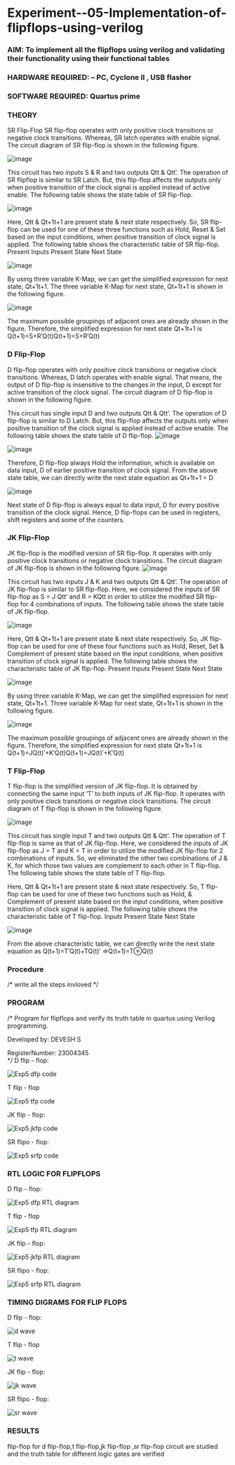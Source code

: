 # Experiment--05-Implementation-of-flipflops-using-verilog
### AIM: To implement all the flipflops using verilog and validating their functionality using their functional tables
### HARDWARE REQUIRED:  – PC, Cyclone II , USB flasher
### SOFTWARE REQUIRED:   Quartus prime
### THEORY 
SR Flip-Flop
SR flip-flop operates with only positive clock transitions or negative clock transitions. Whereas, SR latch operates with enable signal. The circuit diagram of SR flip-flop is shown in the following figure.

![image](https://user-images.githubusercontent.com/36288975/167910294-bb550548-b1dc-4cba-9044-31d9037d476b.png)

 
This circuit has two inputs S & R and two outputs Qtt & Qtt’. The operation of SR flipflop is similar to SR Latch. But, this flip-flop affects the outputs only when positive transition of the clock signal is applied instead of active enable.
The following table shows the state table of SR flip-flop.


![image](https://user-images.githubusercontent.com/36288975/167910648-ced88e69-869c-42e2-9718-a285a3902446.png)


Here, Qtt & Qt+1t+1 are present state & next state respectively. So, SR flip-flop can be used for one of these three functions such as Hold, Reset & Set based on the input conditions, when positive transition of clock signal is applied. The following table shows the characteristic table of SR flip-flop.
Present Inputs	Present State	Next State


![image](https://user-images.githubusercontent.com/36288975/167908180-5fc9d589-1cb5-41f5-b2c8-927e04f5f387.png)

By using three variable K-Map, we can get the simplified expression for next state, Qt+1t+1. The three variable K-Map for next state, Qt+1t+1 is shown in the following figure.

![image](https://user-images.githubusercontent.com/36288975/167908214-25b30a54-db20-4bcb-9385-5f93a1982a09.png)

 
The maximum possible groupings of adjacent ones are already shown in the figure. Therefore, the simplified expression for next state Qt+1t+1 is
Q(t+1)=S+R′Q(t)Q(t+1)=S+R′Q(t)


### D Flip-Flop
D flip-flop operates with only positive clock transitions or negative clock transitions. Whereas, D latch operates with enable signal. That means, the output of D flip-flop is insensitive to the changes in the input, D except for active transition of the clock signal. The circuit diagram of D flip-flop is shown in the following figure.
 
This circuit has single input D and two outputs Qtt & Qtt’. The operation of D flip-flop is similar to D Latch. But, this flip-flop affects the outputs only when positive transition of the clock signal is applied instead of active enable.
The following table shows the state table of D flip-flop.
![image](https://user-images.githubusercontent.com/36288975/167908342-e03f0cbb-5958-43bb-b74a-5e3ec2341675.png)

![image](https://user-images.githubusercontent.com/36288975/167910325-aeef0739-0a54-40e2-bebd-6f5fa0cad10e.png)



Therefore, D flip-flop always Hold the information, which is available on data input, D of earlier positive transition of clock signal. From the above state table, we can directly write the next state equation as
Qt+1t+1 = D



![image](https://user-images.githubusercontent.com/36288975/167908850-d39d07ba-7f9d-490a-b9f2-274e189fd047.png)

Next state of D flip-flop is always equal to data input, D for every positive transition of the clock signal. Hence, D flip-flops can be used in registers, shift registers and some of the counters.


### JK Flip-Flop
JK flip-flop is the modified version of SR flip-flop. It operates with only positive clock transitions or negative clock transitions. The circuit diagram of JK flip-flop is shown in the following figure.
![image](https://user-images.githubusercontent.com/36288975/167910378-d2d984a7-2815-4d17-8c41-ee4bdf59ec24.png) 

 
This circuit has two inputs J & K and two outputs Qtt & Qtt’. The operation of JK flip-flop is similar to SR flip-flop. Here, we considered the inputs of SR flip-flop as S = J Qtt’ and R = KQtt in order to utilize the modified SR flip-flop for 4 combinations of inputs.
The following table shows the state table of JK flip-flop.


![image](https://user-images.githubusercontent.com/36288975/167908575-59c35afb-50d3-46a2-888c-47478a3179d5.png)

Here, Qtt & Qt+1t+1 are present state & next state respectively. So, JK flip-flop can be used for one of these four functions such as Hold, Reset, Set & Complement of present state based on the input conditions, when positive transition of clock signal is applied. The following table shows the characteristic table of JK flip-flop.
Present Inputs	Present State	Next State

![image](https://user-images.githubusercontent.com/36288975/167908664-c854ffe9-0bd3-44c2-bfa6-e53928181c69.png)


By using three variable K-Map, we can get the simplified expression for next state, Qt+1t+1. Three variable K-Map for next state, Qt+1t+1 is shown in the following figure.
 
 
 ![image](https://user-images.githubusercontent.com/36288975/167908688-fa93c3e9-8323-4864-947d-c11d163d5a90.png)

The maximum possible groupings of adjacent ones are already shown in the figure. Therefore, the simplified expression for next state Qt+1t+1 is
Q(t+1)=JQ(t)′+K′Q(t)Q(t+1)=JQ(t)′+K′Q(t)



### T Flip-Flop
T flip-flop is the simplified version of JK flip-flop. It is obtained by connecting the same input ‘T’ to both inputs of JK flip-flop. It operates with only positive clock transitions or negative clock transitions. The circuit diagram of T flip-flop is shown in the following figure.

![image](https://user-images.githubusercontent.com/36288975/167911534-5f3c445d-bc68-46e2-9a9c-7efce5febc60.png)



This circuit has single input T and two outputs Qtt & Qtt’. The operation of T flip-flop is same as that of JK flip-flop. Here, we considered the inputs of JK flip-flop as J = T and K = T in order to utilize the modified JK flip-flop for 2 combinations of inputs. So, we eliminated the other two combinations of J & K, for which those two values are complement to each other in T flip-flop.
The following table shows the state table of T flip-flop.



Here, Qtt & Qt+1t+1 are present state & next state respectively. So, T flip-flop can be used for one of these two functions such as Hold, & Complement of present state based on the input conditions, when positive transition of clock signal is applied. The following table shows the characteristic table of T flip-flop.
Inputs	Present State	Next State


![image](https://user-images.githubusercontent.com/36288975/167909015-53aa9450-3f28-4202-887a-79d88228f8a0.png)

From the above characteristic table, we can directly write the next state equation as
Q(t+1)=T′Q(t)+TQ(t)′
⇒Q(t+1)=T⊕Q(t)

### Procedure
/* write all the steps invloved */



### PROGRAM 
/*
Program for flipflops  and verify its truth table in quartus using Verilog programming.

Developed by: DEVESH S

RegisterNumber: 23004345  
*/
D flip - flop:

![Exp5 dfp code](https://github.com/23004345/Experiment--05-Implementation-of-flipflops-using-verilog/assets/138849203/8126cb50-0ef5-4a9b-86c9-bfacb07bddff)

T flip - flop

![Exp5 tfp code](https://github.com/23004345/Experiment--05-Implementation-of-flipflops-using-verilog/assets/138849203/bf2c98de-937f-48b4-adf6-993c699f8dd3)

JK flip - flop:

![Exp5 jkfp code](https://github.com/23004345/Experiment--05-Implementation-of-flipflops-using-verilog/assets/138849203/69e9d48e-7205-40ad-a092-d2a78d9eae8f)

SR flipo - flop:


![Exp5 srfp code](https://github.com/23004345/Experiment--05-Implementation-of-flipflops-using-verilog/assets/138849203/c1eae5e4-f894-4d19-82aa-625e75ce13fb)



### RTL LOGIC FOR FLIPFLOPS 

D flip - flop:

![Exp5 dfp RTL diagram](https://github.com/23004345/Experiment--05-Implementation-of-flipflops-using-verilog/assets/138849203/c1210534-a183-4001-9e1b-e15130a5378c)

T flip - flop

![Exp5 tfp RTL diagram](https://github.com/23004345/Experiment--05-Implementation-of-flipflops-using-verilog/assets/138849203/bc04fc1b-c076-469e-949a-8333efef1a02)

JK flip - flop:

![Exp5 jkfp RTL diagram](https://github.com/23004345/Experiment--05-Implementation-of-flipflops-using-verilog/assets/138849203/a1e4fd37-d51e-4934-8381-5e44038ab715)

SR flipo - flop:

![Exp5 srfp RTL diagram](https://github.com/23004345/Experiment--05-Implementation-of-flipflops-using-verilog/assets/138849203/4d47b7ad-5c5d-4efe-9345-9167d6bf448e)


### TIMING DIGRAMS FOR FLIP FLOPS 

D flip - flop:

![d wave](https://github.com/23004345/Experiment--05-Implementation-of-flipflops-using-verilog/assets/138849203/cec086af-1adc-423e-ba7d-19d59966591a)

T flip - flop

![t wave](https://github.com/23004345/Experiment--05-Implementation-of-flipflops-using-verilog/assets/138849203/e4b26144-a12f-492b-8097-a58d9d5efbd0)


JK flip - flop:

![jk wave](https://github.com/23004345/Experiment--05-Implementation-of-flipflops-using-verilog/assets/138849203/73dac919-9aea-4085-9bac-0ca219faaa7f)

SR flipo - flop:

![sr wave](https://github.com/23004345/Experiment--05-Implementation-of-flipflops-using-verilog/assets/138849203/4804a970-57a3-47d9-86da-53c4b6b0b076)


### RESULTS 
flip-flop for d flip-flop,t flip-flop,jk flip-flop ,sr flip-flop circuit are studied and the truth table for
different logic gates are verified
